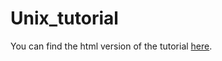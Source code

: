 # Unix_tutorial

You can find the html version of the tutorial [here](https://ndombrowski.github.io/Unix_tutorial).
